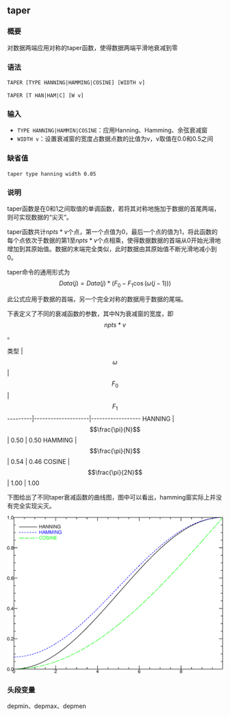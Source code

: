 ## taper

### 概要

对数据两端应用对称的taper函数，使得数据两端平滑地衰减到零

### 语法

``` {.bash}
TAPER [TYPE HANNING|HAMMING|COSINE] [WIDTH v]
```
``` {.bash}
TAPER [T HAN|HAM|C] [W v]
```

### 输入

- `TYPE HANNING|HAMMIN|COSINE`：应用Hanning、Hamming、余弦衰减窗
- `WIDTH v`：设置衰减窗的宽度占数据点数的比值为v，v取值在0.0和0.5之间

### 缺省值

``` {.bash}
taper type hanning width 0.05
```

### 说明

taper函数是在0和1之间取值的单调函数，若将其对称地施加于数据的首尾两端，
则可实现数据的“尖灭”。

taper函数共计$npts*v$个点，第一个点值为0，最后一个点的值为1，将此函数的
每个点依次于数据的第1至$npts*v$个点相乘，使得数据数据的首端从0开始光滑地
增加到其原始值。数据的末端完全类似，此时数据由其原始值不断光滑地减小到0。

taper命令的通用形式为
$$Data(j) = Data(j)*(F_0 - F_1\cos(\omega(j-1)))$$

此公式应用于数据的首端，另一个完全对称的数据用于数据的尾端。

下表定义了不同的衰减函数的参数，其中N为衰减窗的宽度，即 $$npts*v$$。

类型     |  $$\omega$$        |  $$F_0$$ |$$F_1$$
---------|--------------------|------------------
HANNING  | $$\frac{\pi}{N}$$  |  0.50   | 0.50
HAMMING  | $$\frac{\pi}{N}$$  |  0.54   | 0.46
COSINE   | $$\frac{\pi}{2N}$$ |  1.00   | 1.00

下图给出了不同taper衰减函数的曲线图，图中可以看出，hamming窗实际上并没有完全实现尖灭。

![taper衰减函数曲线](/figures/taper-functions.png)

### 头段变量

depmin、depmax、depmen
